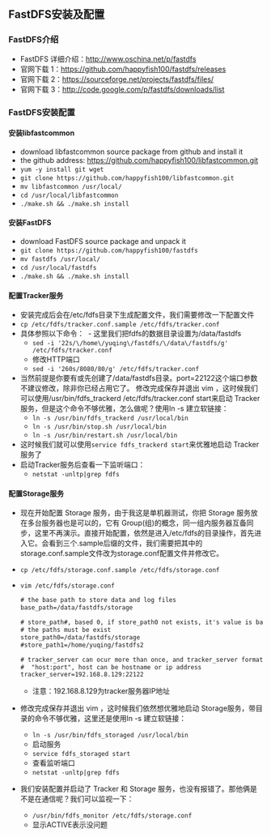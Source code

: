 ## FastDFS安装及配置

### FastDFS介绍
- FastDFS 详细介绍：<http://www.oschina.net/p/fastdfs>
- 官网下载 1：<https://github.com/happyfish100/fastdfs/releases>
- 官网下载 2：<https://sourceforge.net/projects/fastdfs/files/>
- 官网下载 3：<http://code.google.com/p/fastdfs/downloads/list>

### FastDFS安装配置

#### 安装libfastcommon
- download libfastcommon source package from github and install it
- the github address: <https://github.com/happyfish100/libfastcommon.git>
- `yum -y install git wget`
- `git clone https://github.com/happyfish100/libfastcommon.git`
- `mv libfastcommon /usr/local/`
- `cd /usr/local/libfastcommon`
- `./make.sh && ./make.sh install`

#### 安装FastDFS
- download FastDFS source package and unpack it
- `git clone https://github.com/happyfish100/fastdfs`
- `mv fastdfs /usr/local/`
- `cd /usr/local/fastdfs`
- `./make.sh && ./make.sh install`

#### 配置Tracker服务
- 安装完成后会在/etc/fdfs目录下生成配置文件，我们需要修改一下配置文件
- `cp /etc/fdfs/tracker.conf.sample /etc/fdfs/tracker.conf`
- 具体参照以下命令：
  - 这里我们把fdfs的数据目录设置为/data/fastdfs
  - `sed -i '22s/\/home\/yuqing\/fastdfs/\/data\/fastdfs/g' /etc/fdfs/tracker.conf`
  - 修改HTTP端口
  - `sed -i '260s/8080/80/g' /etc/fdfs/tracker.conf`
- 当然前提是你要有或先创建了/data/fastdfs目录。port=22122这个端口参数不建议修改，除非你已经占用它了。
修改完成保存并退出 vim ，这时候我们可以使用/usr/bin/fdfs_trackerd /etc/fdfs/tracker.conf start来启动 Tracker服务，但是这个命令不够优雅，怎么做呢？使用ln -s 建立软链接：
  - `ln -s /usr/bin/fdfs_trackerd /usr/local/bin`
  - `ln -s /usr/bin/stop.sh /usr/local/bin`
  - `ln -s /usr/bin/restart.sh /usr/local/bin`
- 这时候我们就可以使用`service fdfs_trackerd start`来优雅地启动 Tracker服务了
- 启动Tracker服务后查看一下监听端口：
  - `netstat -unltp|grep fdfs`

#### 配置Storage服务
- 现在开始配置 Storage 服务，由于我这是单机器测试，你把 Storage 服务放在多台服务器也是可以的，它有 Group(组)的概念，同一组内服务器互备同步，这里不再演示。直接开始配置，依然是进入/etc/fdfs的目录操作，首先进入它。会看到三个.sample后缀的文件，我们需要把其中的storage.conf.sample文件改为storage.conf配置文件并修改它。
- `cp /etc/fdfs/storage.conf.sample /etc/fdfs/storage.conf`
- `vim /etc/fdfs/storage.conf`
  
  ``` xml
  # the base path to store data and log files
  base_path=/data/fastdfs/storage
  
  # store_path#, based 0, if store_path0 not exists, it's value is base_path
  # the paths must be exist
  store_path0=/data/fastdfs/storage
  #store_path1=/home/yuqing/fastdfs2
  
  # tracker_server can ocur more than once, and tracker_server format is
  #  "host:port", host can be hostname or ip address
  tracker_server=192.168.8.129:22122
  ```
  - 注意：192.168.8.129为tracker服务器IP地址
- 修改完成保存并退出 vim ，这时候我们依然想优雅地启动 Storage服务，带目录的命令不够优雅，这里还是使用ln -s 建立软链接：
  - `ln -s /usr/bin/fdfs_storaged /usr/local/bin`
  - 启动服务
  - `service fdfs_storaged start`
  - 查看监听端口
  - `netstat -unltp|grep fdfs`
- 我们安装配置并启动了 Tracker 和 Storage 服务，也没有报错了。那他俩是不是在通信呢？我们可以监视一下：
  - `/usr/bin/fdfs_monitor /etc/fdfs/storage.conf`
  - 显示ACTIVE表示没问题
